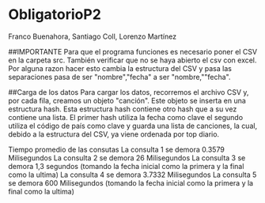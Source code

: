 # ObligatorioP2
Franco Buenahora, Santiago Coll, Lorenzo Martínez

##IMPORTANTE 
Para que el programa funciones es necesario poner el CSV en la carpeta src. También verificar que no se haya abierto el csv con excel. Por alguna razon hacer esto cambia la estructura del CSV y pasa las separaciones pasa de ser "nombre","fecha" a ser "nombre,""fecha".

##Carga de los datos
Para cargar los datos, recorremos el archivo CSV y, por cada fila, creamos un objeto "canción". Este objeto se inserta en una estructura hash. Esta estructura hash contiene otro hash que a su vez contiene una lista. El primer hash utiliza la fecha como clave el segundo utiliza el código de país como clave y guarda una lista de canciones, la cual, debido a la estructura del CSV, ya viene ordenada por top diario.

Tiempo promedio de las consutas 
La consulta 1 se demora 0.3579 Milisegundos
La consulta 2 se demora 26 Milisegundos 
La consulta 3 se demora 1,3 segundos  (tomando la fecha inicial como la primera y la final como la ultima)
La consulta 4 se demora 3.7332 Milisegundos
La consulta 5 se demora 600 Milisegundos (tomando la fecha inicial como la primera y la final como la ultima)   

